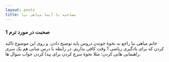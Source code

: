 ```yaml
---
layout: posts
title: مصاحبه با آیسا میاهی نیا
---
```


### صحبت در مورد ترم 1

 خانم میاهی نیا راجع به نحوۀ خوندن دروس پایه توضیح دادن. و روی این موضوع تاکید کردن که برای یادگیری ریاضی 1 وقت کافی بذاریم. در رابطه با درس مبانی هم یک سری راهنمایی هایی کردن؛ مثلا نحوۀ سرچ کردن برای پیدا کردن جواب سوال ها.
